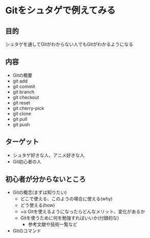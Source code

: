 # Gitをシュタゲで例えてみる

## 目的

シュタゲを通してGitがわからない人でもGitがわかるようになる

## 内容

- Gitの概要
- git add
- git commit
- git branch
- git checkout
- git reset
- git cherry-pick
- git clone
- git pull
- git push

## ターゲット

- シュタゲ好きな人、アニメ好きな人
- Git初心者の人

## 初心者が分からないところ

- Gitの概念(まずは知りたい)
  - どこで使える、このようの場合に使える(why)
  - どう使える(how)
  - +α Gitを使えるようになったらどんなメリット、変化があるか
  - Gitを使うために何を勉強すればいいか(付録的な)
    - 参考文献や技術一覧など
- Gitのコマンド